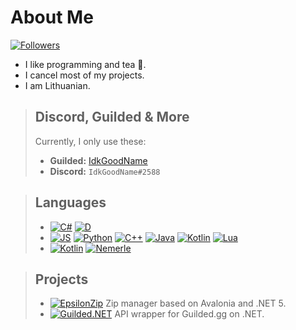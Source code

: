 # About Me

[![Followers](https://img.shields.io/github/followers/IdkGoodName?style=for-the-badge&logo=github)](https://github.com/IdkGoodName)

- I like programming and tea 🍵.
- I cancel most of my projects.
- I am Lithuanian.

> ## Discord, Guilded & More
> Currently, I only use these:
> - **Guilded:** [IdkGoodName](https://www.guilded.gg/profile/R40Mp0Wd)
> - **Discord:** `IdkGoodName#2588`

> ## Languages
> - [![C#](https://img.shields.io/badge/Uses-C%23-green?style=for-the-badge)](https://github.com/IdkGoodName) [![D](https://img.shields.io/badge/Uses-D-red?style=for-the-badge)](https://github.com/IdkGoodName)
> - [![JS](https://img.shields.io/badge/Knows-JS-yellow?style=for-the-badge)](https://github.com/IdkGoodName) [![Python](https://img.shields.io/badge/Knows-Python-blue?style=for-the-badge)](https://github.com/IdkGoodName) [![C++](https://img.shields.io/badge/Knows-C%2B%2B-purple?style=for-the-badge)](https://github.com/IdkGoodName) [![Java](https://img.shields.io/badge/Knows-Java-yellow?style=for-the-badge)](https://github.com/IdkGoodName) [![Kotlin](https://img.shields.io/badge/Knows-Kotlin-orange?style=for-the-badge)](https://github.com/IdkGoodName) [![Lua](https://img.shields.io/badge/Knows-Lua-darkblue?style=for-the-badge)](https://github.com/IdkGoodName)
> - [![Kotlin](https://img.shields.io/badge/Wants%20to%20learn-Rust-brown?style=for-the-badge)](https://github.com/IdkGoodName) [![Nemerle](https://img.shields.io/badge/Wants%20to%20learn-Nemerle-darkblue?style=for-the-badge)](https://github.com/IdkGoodName)

> ## Projects
> - [![EpsilonZip](https://img.shields.io/badge/Being%20worked%20on-EpsilonZip-red?style=for-the-badge)](https://github.com/IdkGoodName) Zip manager based on Avalonia and .NET 5.
> - [![Guilded.NET](https://img.shields.io/badge/Will%20work%20on-Guilded.NET-yellow?style=for-the-badge)](https://github.com/IdkGoodName) API wrapper for Guilded.gg on .NET.
